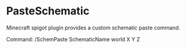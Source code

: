 # PasteSchematic
Minecraft spigot plugin provides a custom schematic paste command.

Command:
/SchemPaste SchematicName world X Y Z
